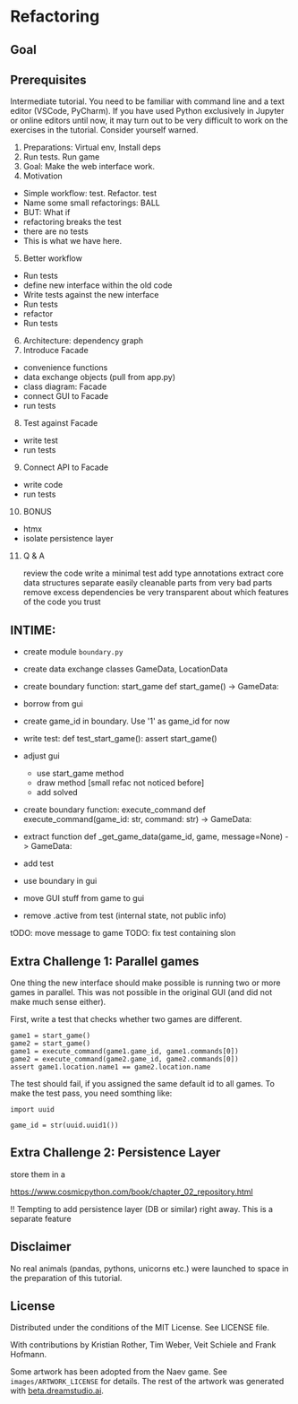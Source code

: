 
# Refactoring

## Goal



## Prerequisites

Intermediate tutorial.
You need to be familiar with command line and a text editor (VSCode, PyCharm).
If you have used Python exclusively in Jupyter or online editors until now, it may turn out to be very difficult to work on the exercises in the tutorial. Consider yourself warned.

1. Preparations: Virtual env, Install deps
2. Run tests. Run game
3. Goal: Make the web interface work.
4. Motivation
- Simple workflow: test. Refactor. test
- Name some small refactorings: BALL
- BUT: What if 
- refactoring breaks the test
- there are no tests
- This is what we have here.
5. Better workflow
- Run tests
- define new interface within the old code
- Write tests against the new interface
- Run tests
- refactor
- Run tests
6. Architecture: dependency graph
7. Introduce Facade
- convenience functions
- data exchange objects (pull from app.py)
- class diagram: Facade
- connect GUI to Facade
- run tests
8. Test against Facade
- write test
- run tests
9. Connect API to Facade
- write code
- run tests
10. BONUS
- htmx
- isolate persistence layer
11. Q & A


    review the code
    write a minimal test
    add type annotations
    extract core data structures
    separate easily cleanable parts from very bad parts
    remove excess dependencies
    be very transparent about which features of the code you trust


## INTIME:
- create module `boundary.py`
- create data exchange classes GameData, LocationData

- create boundary function: start_game
def start_game() -> GameData:
- borrow from gui
- create game_id in boundary. Use '1' as game_id for now

- write test:
def test_start_game():
    assert start_game()

- adjust gui
  * use start_game method
  * draw method [small refac not noticed before]
  * add solved

- create boundary function: execute_command
def execute_command(game_id: str, command: str) -> GameData:

- extract function def _get_game_data(game_id, game, message=None) -> GameData:
- add test

- use boundary in gui
- move GUI stuff from game to gui
- remove .active from test (internal state, not public info)

tODO: move message to game
TODO: fix test containing slon

## Extra Challenge 1: Parallel games

One thing the new interface should make possible is running two or more games in parallel.
This was not possible in the original GUI (and did not make much sense either).

First, write a test that checks whether two games are different.

    game1 = start_game()
    game2 = start_game()
    game1 = execute_command(game1.game_id, game1.commands[0])
    game2 = execute_command(game2.game_id, game2.commands[0])
    assert game1.location.name1 == game2.location.name

The test should fail, if you assigned the same default id to all games.
To make the test pass, you need somthing like:

    import uuid
 
    game_id = str(uuid.uuid1())

## Extra Challenge 2: Persistence Layer

store them in a 

https://www.cosmicpython.com/book/chapter_02_repository.html


!! Tempting to add persistence layer (DB or similar) right away. This is a separate feature


## Disclaimer

No real animals (pandas, pythons, unicorns etc.) were launched to space in the preparation of this tutorial.

## License

Distributed under the conditions of the MIT License. See LICENSE file.

With contributions by Kristian Rother, Tim Weber, Veit Schiele and Frank Hofmann.

Some artwork has been adopted from the Naev game. See `images/ARTWORK_LICENSE` for details.
The rest of the artwork was generated with [beta.dreamstudio.ai](https://beta.dreamstudio.ai/).
